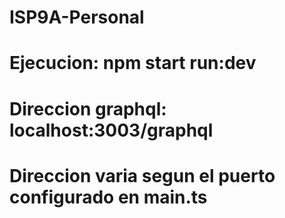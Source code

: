 # ISP9A-Personal
# Ejecucion: npm start run:dev
# Direccion graphql: localhost:3003/graphql
# Direccion varia segun el puerto configurado en main.ts